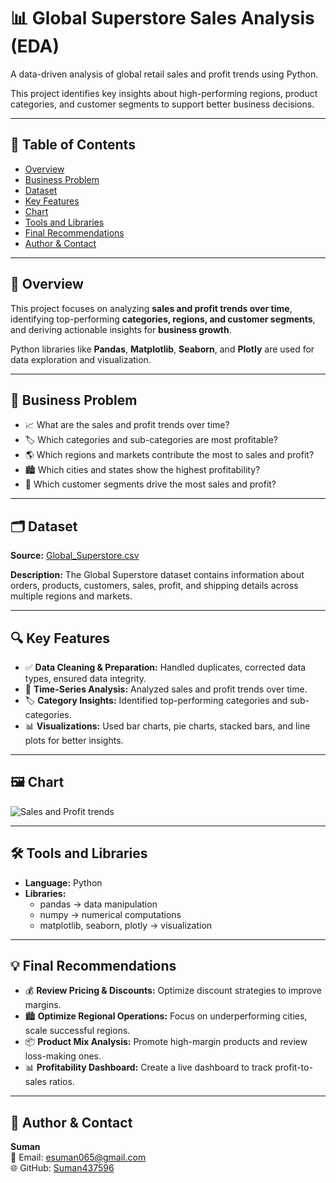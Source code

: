 # 📊 Global Superstore Sales Analysis (EDA)

A data-driven analysis of global retail sales and profit trends using Python.

This project identifies key insights about high-performing regions, product categories, and customer segments to support better business decisions.

---

## 📑 Table of Contents

- [Overview](#overview)
- [Business Problem](#business-problem)
- [Dataset](#dataset)
- [Key Features](#key-features)
- [Chart](#chart)
- [Tools and Libraries](#tools-and-libraries)
- [Final Recommendations](#final-recommendations)
- [Author & Contact](#author--contact)

---

## 🧮 Overview

This project focuses on analyzing **sales and profit trends over time**, identifying top-performing **categories, regions, and customer segments**, and deriving actionable insights for **business growth**.

Python libraries like **Pandas**, **Matplotlib**, **Seaborn**, and **Plotly** are used for data exploration and visualization.

---

## 💼 Business Problem

- 📈 What are the sales and profit trends over time?  
- 🏷️ Which categories and sub-categories are most profitable?  
- 🌎 Which regions and markets contribute the most to sales and profit?  
- 🏙️ Which cities and states show the highest profitability?  
- 👥 Which customer segments drive the most sales and profit?

---

## 🗂️ Dataset

**Source:** [Global_Superstore.csv](./Global-Superstore.csv)





**Description:** The Global Superstore dataset contains information about orders, products, customers, sales, profit, and shipping details across multiple regions and markets.

---

## 🔍 Key Features

- ✅ **Data Cleaning & Preparation:** Handled duplicates, corrected data types, ensured data integrity.  
- 📆 **Time-Series Analysis:** Analyzed sales and profit trends over time.  
- 🏷️ **Category Insights:** Identified top-performing categories and sub-categories.  
- 📊 **Visualizations:** Used bar charts, pie charts, stacked bars, and line plots for better insights.

---

## 🖼️ Chart

![Sales and Profit trends](images/Sales-and-Profit-trends.png)

---

## 🛠️ Tools and Libraries

- **Language:** Python  
- **Libraries:**
  - pandas → data manipulation  
  - numpy → numerical computations  
  - matplotlib, seaborn, plotly → visualization  

---

## 💡 Final Recommendations

- 💰 **Review Pricing & Discounts:** Optimize discount strategies to improve margins.  
- 🏙️ **Optimize Regional Operations:** Focus on underperforming cities, scale successful regions.  
- 📦 **Product Mix Analysis:** Promote high-margin products and review loss-making ones.  
- 📊 **Profitability Dashboard:** Create a live dashboard to track profit-to-sales ratios.  

---

## 👤 Author & Contact

**Suman**  
📧 Email: [esuman065@gmail.com](mailto:esuman065@gmail.com)  
🌐 GitHub: [Suman437596](https://github.com/Suman437596)










